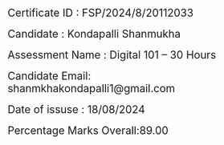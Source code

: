 <body>
    <div style="font-size: 21px">Certificate ID : FSP/2024/8/20112033</div><br>
    <div style="font-size: 21px">Candidate : Kondapalli Shanmukha</div><br>
    <div style="font-size: 21px">Assessment Name : Digital 101 – 30 Hours</div><br>
    <div style="font-size: 21px">Candidate Email: shanmkhakondapalli1@gmail.com</div><br>
    <div style="font-size: 21px">Date of issuse : 18/08/2024</div><br>
    <div style="font-size: 21px">Percentage Marks Overall:89.00</div>
</body>
